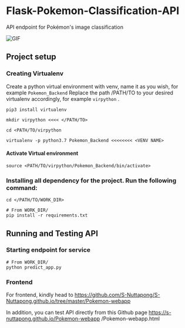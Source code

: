 # Flask-Pokemon-Classification-API
API endpoint for Pokémon's image classification

![GIF](/pokenet_model/assets/poke_illustration.gif)

## Project setup

### Creating Virtualenv
Create a python virtual environment with venv, name it as you wish, for example ```Pokemon_Backend``` Replace the path /PATH/TO to your desired virtualenv accordingly, for example ```virpython``` .
```
pip3 install virtualenv

mkdir virpython <<<< </PATH/TO>

cd <PATH/TO/virpython

virtualenv -p python3.7 Pokemon_Backend <<<<<<<< <VENV NAME>
```
#### Activate Virtual environment
```
source <PATH/TO/virpython/Pokemon_Backend/bin/activate>
```

### Installing all dependency for the project. Run the following command:
```
cd </PATH/TO/WORK_DIR>

# From WORK_DIR/
pip install -r requirements.txt
``` 

## Running and Testing API

### Starting endpoint for service
```
# From WORK_DIR/
python predict_app.py
```
### Frontend
For frontend, kindly head to https://github.com/S-Nuttapong/S-Nuttapong.github.io/tree/master/Pokemon-webapp

In addition, you can test API directly from this Github page https://s-nuttapong.github.io/Pokemon-webapp
/Pokemon-webapp.html
